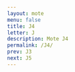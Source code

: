 ```yaml
---
layout: mote
menu: false
title: J4
letter: J
description: Mote J4
permalink: /J4/
prev: J3
next: J5
---
```

